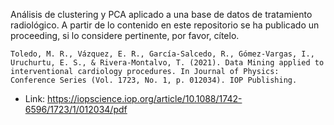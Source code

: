 
Análisis de clustering y PCA aplicado a una base de datos de tratamiento radiológico. A partir de lo contenido en este repositorio se ha publicado un proceeding, si lo considere pertinente, por favor, cítelo.


	Toledo, M. R., Vázquez, E. R., García-Salcedo, R., Gómez-Vargas, I., Uruchurtu, E. S., & Rivera-Montalvo, T. (2021). Data Mining applied to interventional cardiology procedures. In Journal of Physics: Conference Series (Vol. 1723, No. 1, p. 012034). IOP Publishing.	


- Link: https://iopscience.iop.org/article/10.1088/1742-6596/1723/1/012034/pdf 

